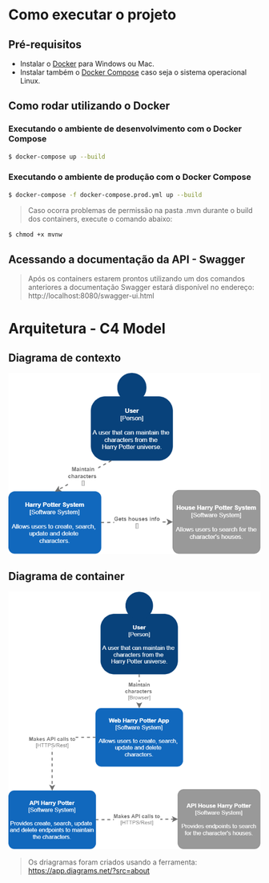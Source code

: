 # Como executar o projeto
## Pré-requisitos 
* Instalar o [Docker](https://docs.docker.com/engine/install/) para Windows ou Mac.
* Instalar também o [Docker Compose](https://docs.docker.com/compose/install) caso seja o sistema operacional Linux.
## Como rodar utilizando o Docker
### Executando o ambiente de desenvolvimento com o Docker Compose
```bash
$ docker-compose up --build
```
### Executando o ambiente de produção com o Docker Compose
```bash
$ docker-compose -f docker-compose.prod.yml up --build
```
> Caso ocorra problemas de permissão na pasta .mvn durante o build dos containers, execute o comando abaixo:
```bash
$ chmod +x mvnw
```
## Acessando a documentação da API - Swagger
> Após os containers estarem prontos utilizando um dos comandos anteriores a documentação Swagger estará disponível no endereço: http://localhost:8080/swagger-ui.html
# Arquitetura - C4 Model
## Diagrama de contexto
![contexto](./docs/diagram-architecture-c4-context.png)
## Diagrama de container
![container](./docs/diagram-architecture-c4-container.png)
> Os driagramas foram criados usando a ferramenta: https://app.diagrams.net/?src=about
